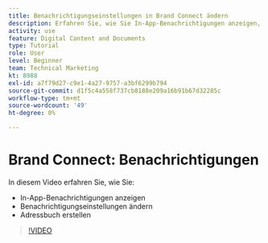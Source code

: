 ```yaml
---
title: Benachrichtigungseinstellungen in Brand Connect ändern
description: Erfahren Sie, wie Sie In-App-Benachrichtigungen anzeigen, Ihre Benachrichtigungseinstellungen ändern und ein Adressbuch in Brand Connect von erstellen. [!UICONTROL Workfront DAM].
activity: use
feature: Digital Content and Documents
type: Tutorial
role: User
level: Beginner
team: Technical Marketing
kt: 8988
exl-id: a7f79d27-c9e1-4a27-9757-a3bf6299b794
source-git-commit: d1f5c4a558f737cb8188e209a16b91b67d32285c
workflow-type: tm+mt
source-wordcount: '49'
ht-degree: 0%

---
```


# Brand Connect: Benachrichtigungen

In diesem Video erfahren Sie, wie Sie:

* In-App-Benachrichtigungen anzeigen
* Benachrichtigungseinstellungen ändern
* Adressbuch erstellen

>[!VIDEO](https://video.tv.adobe.com/v/335250/?quality=12)
